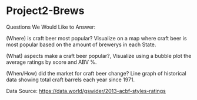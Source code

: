 # Project2-Brews

Questions We Would Like to Answer:

(Where) is craft beer most popular?
Visualize on a map where craft beer is most popular based on the amount of brewerys in each State.

(What) aspects make a craft beer popular?,
Visualize using a bubble plot the average ratings by score and ABV %.

(When/How) did the market for craft beer change?
Line graph of historical data showing total craft barrels each year since 1971.

Data Source: 
https://data.world/gswider/2013-acbf-styles-ratings
